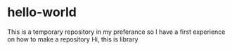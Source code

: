 # hello-world
This is a temporary repository in my preferance so I have a first experience on how to make a repository
Hi, this is library
